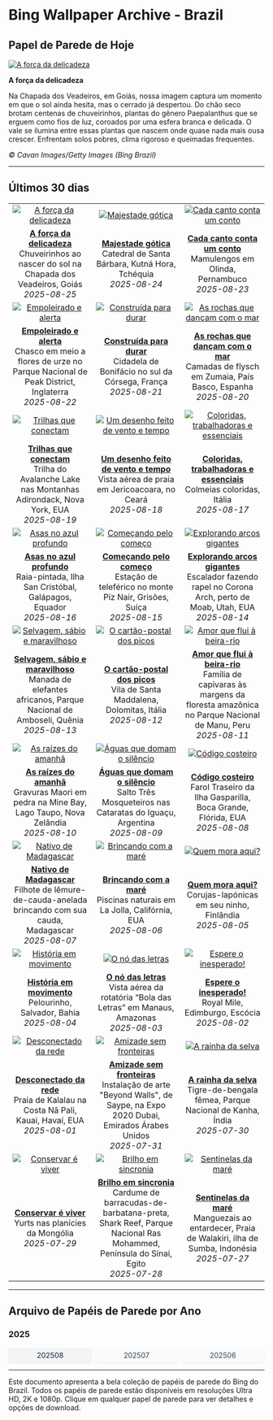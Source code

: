 # Bing Wallpaper Archive - Brazil

## Papel de Parede de Hoje

[![A força da delicadeza](https://www.bing.com/th?id=OHR.Pepalantus_PT-BR6960217232_UHD.jpg&pid=hp&w=2560)](https://bing.codexun.com/br/detail/20250825)

**A força da delicadeza**

Na Chapada dos Veadeiros, em Goiás, nossa imagem captura um momento em que o sol ainda hesita, mas o cerrado já despertou. Do chão seco brotam centenas de chuveirinhos, plantas do gênero Paepalanthus que se erguem como fios de luz, coroados por uma esfera branca e delicada. O vale se ilumina entre essas plantas que nascem onde quase nada mais ousa crescer. Enfrentam solos pobres, clima rigoroso e queimadas frequentes.

*© Cavan Images/Getty Images (Bing Brazil)*

---

## Últimos 30 dias

| | | |
|:---:|:---:|:---:|
| [![A força da delicadeza](https://www.bing.com/th?id=OHR.Pepalantus_PT-BR6960217232_UHD.jpg&pid=hp&w=2560)](https://bing.codexun.com/br/detail/20250825) | [![Majestade gótica](https://www.bing.com/th?id=OHR.SaintBarbaras_PT-BR9908756704_UHD.jpg&pid=hp&w=2560)](https://bing.codexun.com/br/detail/20250824) | [![Cada canto conta um conto](https://www.bing.com/th?id=OHR.DiaFolk_PT-BR5591184698_UHD.jpg&pid=hp&w=2560)](https://bing.codexun.com/br/detail/20250823) | 
| **[A força da delicadeza](https://bing.codexun.com/br/detail/20250825)**<br>Chuveirinhos ao nascer do sol na Chapada dos Veadeiros, Goiás<br>*2025-08-25* | **[Majestade gótica](https://bing.codexun.com/br/detail/20250824)**<br>Catedral de Santa Bárbara, Kutná Hora, Tchéquia<br>*2025-08-24* | **[Cada canto conta um conto](https://bing.codexun.com/br/detail/20250823)**<br>Mamulengos em Olinda, Pernambuco<br>*2025-08-23* | 
| [![Empoleirado e alerta](https://www.bing.com/th?id=OHR.WheatearBird_PT-BR5430723539_UHD.jpg&pid=hp&w=2560)](https://bing.codexun.com/br/detail/20250822) | [![Construída para durar](https://www.bing.com/th?id=OHR.CitadelBonifacio_PT-BR4689124587_UHD.jpg&pid=hp&w=2560)](https://bing.codexun.com/br/detail/20250821) | [![As rochas que dançam com o mar](https://www.bing.com/th?id=OHR.GipuzcoaSummer_PT-BR3784755779_UHD.jpg&pid=hp&w=2560)](https://bing.codexun.com/br/detail/20250820) | 
| **[Empoleirado e alerta](https://bing.codexun.com/br/detail/20250822)**<br>Chasco em meio a flores de urze no Parque Nacional de Peak District, Inglaterra<br>*2025-08-22* | **[Construída para durar](https://bing.codexun.com/br/detail/20250821)**<br>Cidadela de Bonifácio no sul da Córsega, França<br>*2025-08-21* | **[As rochas que dançam com o mar](https://bing.codexun.com/br/detail/20250820)**<br>Camadas de flysch em Zumaia, País Basco, Espanha<br>*2025-08-20* | 
| [![Trilhas que conectam](https://www.bing.com/th?id=OHR.AvalancheLake_PT-BR3490746058_UHD.jpg&pid=hp&w=2560)](https://bing.codexun.com/br/detail/20250819) | [![Um desenho feito de vento e tempo](https://www.bing.com/th?id=OHR.Jeribeach_PT-BR3080165878_UHD.jpg&pid=hp&w=2560)](https://bing.codexun.com/br/detail/20250818) | [![Coloridas, trabalhadoras e essenciais](https://www.bing.com/th?id=OHR.ColorfulBeehives_PT-BR1350605096_UHD.jpg&pid=hp&w=2560)](https://bing.codexun.com/br/detail/20250817) | 
| **[Trilhas que conectam](https://bing.codexun.com/br/detail/20250819)**<br>Trilha do Avalanche Lake nas Montanhas Adirondack, Nova York, EUA<br>*2025-08-19* | **[Um desenho feito de vento e tempo](https://bing.codexun.com/br/detail/20250818)**<br>Vista aérea de praia em Jericoacoara, no Ceará<br>*2025-08-18* | **[Coloridas, trabalhadoras e essenciais](https://bing.codexun.com/br/detail/20250817)**<br>Colmeias coloridas, Itália<br>*2025-08-17* | 
| [![Asas no azul profundo](https://www.bing.com/th?id=OHR.SpottedEagleRay_PT-BR1035439304_UHD.jpg&pid=hp&w=2560)](https://bing.codexun.com/br/detail/20250816) | [![Começando pelo começo](https://www.bing.com/th?id=OHR.PizNairPeak_PT-BR9393263322_UHD.jpg&pid=hp&w=2560)](https://bing.codexun.com/br/detail/20250815) | [![Explorando arcos gigantes](https://www.bing.com/th?id=OHR.CoronaArch_PT-BR8379386277_UHD.jpg&pid=hp&w=2560)](https://bing.codexun.com/br/detail/20250814) | 
| **[Asas no azul profundo](https://bing.codexun.com/br/detail/20250816)**<br>Raia-pintada, Ilha San Cristóbal, Galápagos, Equador<br>*2025-08-16* | **[Começando pelo começo](https://bing.codexun.com/br/detail/20250815)**<br>Estação de teleférico no monte Piz Nair, Grisões, Suíça<br>*2025-08-15* | **[Explorando arcos gigantes](https://bing.codexun.com/br/detail/20250814)**<br>Escalador fazendo rapel no Corona Arch, perto de Moab, Utah, EUA<br>*2025-08-14* | 
| [![Selvagem, sábio e maravilhoso](https://www.bing.com/th?id=OHR.KenyaElephants_PT-BR8192553536_UHD.jpg&pid=hp&w=2560)](https://bing.codexun.com/br/detail/20250813) | [![O cartão-postal dos picos](https://www.bing.com/th?id=OHR.SantaMaddalena_PT-BR8037703771_UHD.jpg&pid=hp&w=2560)](https://bing.codexun.com/br/detail/20250812) | [![Amor que flui à beira-rio](https://www.bing.com/th?id=OHR.DiaPais_PT-BR3238446689_UHD.jpg&pid=hp&w=2560)](https://bing.codexun.com/br/detail/20250811) | 
| **[Selvagem, sábio e maravilhoso](https://bing.codexun.com/br/detail/20250813)**<br>Manada de elefantes africanos, Parque Nacional de Amboseli, Quênia<br>*2025-08-13* | **[O cartão-postal dos picos](https://bing.codexun.com/br/detail/20250812)**<br>Vila de Santa Maddalena, Dolomitas, Itália<br>*2025-08-12* | **[Amor que flui à beira-rio](https://bing.codexun.com/br/detail/20250811)**<br>Família de capivaras às margens da floresta amazônica no Parque Nacional de Manu, Peru<br>*2025-08-11* | 
| [![As raízes do amanhã](https://www.bing.com/th?id=OHR.MaoriRock_PT-BR7824460813_UHD.jpg&pid=hp&w=2560)](https://bing.codexun.com/br/detail/20250810) | [![Águas que domam o silêncio](https://www.bing.com/th?id=OHR.IguazuArgentina_PT-BR7659880739_UHD.jpg&pid=hp&w=2560)](https://bing.codexun.com/br/detail/20250809) | [![Código costeiro](https://www.bing.com/th?id=OHR.GasparillaLight_PT-BR0335671188_UHD.jpg&pid=hp&w=2560)](https://bing.codexun.com/br/detail/20250808) | 
| **[As raízes do amanhã](https://bing.codexun.com/br/detail/20250810)**<br>Gravuras Maori em pedra na Mine Bay, Lago Taupo, Nova Zelândia<br>*2025-08-10* | **[Águas que domam o silêncio](https://bing.codexun.com/br/detail/20250809)**<br>Salto Três Mosqueteiros nas Cataratas do Iguaçu, Argentina<br>*2025-08-09* | **[Código costeiro](https://bing.codexun.com/br/detail/20250808)**<br>Farol Traseiro da Ilha Gasparilla, Boca Grande, Flórida, EUA<br>*2025-08-08* | 
| [![Nativo de Madagascar](https://www.bing.com/th?id=OHR.BabyLemur_PT-BR1048379663_UHD.jpg&pid=hp&w=2560)](https://bing.codexun.com/br/detail/20250807) | [![Brincando com a maré](https://www.bing.com/th?id=OHR.CaliforniaTidepool_PT-BR9575263840_UHD.jpg&pid=hp&w=2560)](https://bing.codexun.com/br/detail/20250806) | [![Quem mora aqui?](https://www.bing.com/th?id=OHR.LaplandOwl_PT-BR9387648835_UHD.jpg&pid=hp&w=2560)](https://bing.codexun.com/br/detail/20250805) | 
| **[Nativo de Madagascar](https://bing.codexun.com/br/detail/20250807)**<br>Filhote de lêmure-de-cauda-anelada brincando com sua cauda, Madagascar<br>*2025-08-07* | **[Brincando com a maré](https://bing.codexun.com/br/detail/20250806)**<br>Piscinas naturais em La Jolla, Califórnia, EUA<br>*2025-08-06* | **[Quem mora aqui?](https://bing.codexun.com/br/detail/20250805)**<br>Corujas-lapónicas em seu ninho, Finlândia<br>*2025-08-05* | 
| [![História em movimento](https://www.bing.com/th?id=OHR.DiaCapoeirista_PT-BR1567987361_UHD.jpg&pid=hp&w=2560)](https://bing.codexun.com/br/detail/20250804) | [![O nó das letras](https://www.bing.com/th?id=OHR.RotatoriaLetras_PT-BR3269837053_UHD.jpg&pid=hp&w=2560)](https://bing.codexun.com/br/detail/20250803) | [![Espere o inesperado!](https://www.bing.com/th?id=OHR.EdinburghFringe_PT-BR1616898906_UHD.jpg&pid=hp&w=2560)](https://bing.codexun.com/br/detail/20250802) | 
| **[História em movimento](https://bing.codexun.com/br/detail/20250804)**<br>Pelourinho, Salvador, Bahia<br>*2025-08-04* | **[O nó das letras](https://bing.codexun.com/br/detail/20250803)**<br>Vista aérea da rotatória “Bola das Letras” em Manaus, Amazonas<br>*2025-08-03* | **[Espere o inesperado!](https://bing.codexun.com/br/detail/20250802)**<br>Royal Mile, Edimburgo, Escócia<br>*2025-08-02* | 
| [![Desconectado da rede](https://www.bing.com/th?id=OHR.NaPaliKauai_PT-BR1647941765_UHD.jpg&pid=hp&w=2560)](https://bing.codexun.com/br/detail/20250801) | [![Amizade sem fronteiras](https://www.bing.com/th?id=OHR.SaypeDubai_PT-BR3110184128_UHD.jpg&pid=hp&w=2560)](https://bing.codexun.com/br/detail/20250731) | [![A rainha da selva](https://www.bing.com/th?id=OHR.TigerDay_PT-BR9994663817_UHD.jpg&pid=hp&w=2560)](https://bing.codexun.com/br/detail/20250730) | 
| **[Desconectado da rede](https://bing.codexun.com/br/detail/20250801)**<br>Praia de Kalalau na Costa Nā Pali, Kauai, Havaí, EUA<br>*2025-08-01* | **[Amizade sem fronteiras](https://bing.codexun.com/br/detail/20250731)**<br>Instalação de arte "Beyond Walls", de Saype, na Expo 2020 Dubai, Emirados Árabes Unidos<br>*2025-07-31* | **[A rainha da selva](https://bing.codexun.com/br/detail/20250730)**<br>Tigre-de-bengala fêmea, Parque Nacional de Kanha, Índia<br>*2025-07-30* | 
| [![Conservar é viver](https://www.bing.com/th?id=OHR.MongoliaYurts_PT-BR1789497655_UHD.jpg&pid=hp&w=2560)](https://bing.codexun.com/br/detail/20250729) | [![Brilho em sincronia](https://www.bing.com/th?id=OHR.BlackfinBarracuda_PT-BR7423945711_UHD.jpg&pid=hp&w=2560)](https://bing.codexun.com/br/detail/20250728) | [![Sentinelas da maré](https://www.bing.com/th?id=OHR.MangroveTwilight_PT-BR1374948765_UHD.jpg&pid=hp&w=2560)](https://bing.codexun.com/br/detail/20250727) | 
| **[Conservar é viver](https://bing.codexun.com/br/detail/20250729)**<br>Yurts nas planícies da Mongólia<br>*2025-07-29* | **[Brilho em sincronia](https://bing.codexun.com/br/detail/20250728)**<br>Cardume de barracudas-de-barbatana-preta, Shark Reef, Parque Nacional Ras Mohammed, Península do Sinai, Egito<br>*2025-07-28* | **[Sentinelas da maré](https://bing.codexun.com/br/detail/20250727)**<br>Manguezais ao entardecer, Praia de Walakiri, ilha de Sumba, Indonésia<br>*2025-07-27* | 


---

## Arquivo de Papéis de Parede por Ano

### 2025
<div style="display: grid; grid-template-columns: repeat(auto-fit, minmax(80px, 1fr)); gap: 6px; margin: 12px 0;">
<a href="https://bing.codexun.com/br/archive/202508" style="padding: 6px 12px; font-size: 14px; border-radius: 6px; box-shadow: 0 1px 2px rgba(0,0,0,0.1); background-color: #f3f4f6; color: #374151; text-decoration: none; text-align: center; transition: background-color 0.2s ease; font-weight: 500;">202508</a>
<a href="https://bing.codexun.com/br/archive/202507" style="padding: 6px 12px; font-size: 14px; border-radius: 6px; box-shadow: 0 1px 2px rgba(0,0,0,0.1); background-color: #f9fafb; color: #374151; text-decoration: none; text-align: center; transition: background-color 0.2s ease;">202507</a>
<a href="https://bing.codexun.com/br/archive/202506" style="padding: 6px 12px; font-size: 14px; border-radius: 6px; box-shadow: 0 1px 2px rgba(0,0,0,0.1); background-color: #f9fafb; color: #374151; text-decoration: none; text-align: center; transition: background-color 0.2s ease;">202506</a>
</div>



---

Este documento apresenta a bela coleção de papéis de parede do Bing do Brazil. Todos os papéis de parede estão disponíveis em resoluções Ultra HD, 2K e 1080p. Clique em qualquer papel de parede para ver detalhes e opções de download.
